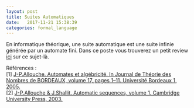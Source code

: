 ```yaml
---
layout: post
title: Suites Automatiques
date:   2017-11-21 15:38:39
categories: formal_language
---
```


En informatique théorique, une suite automatique est une suite infinie générée par un automate fini. Dans ce poste vous trouverez un petit review <a href="/assets/automatic_sequence/suites_automatiques.html">ici</a> sur ce sujet-là.

<p>Références : <br>[1] <a href="http://www.numdam.org/item/JTNB_2005__17_1_1_0">J-P.Allouche. Automates et algébricité. In Journal de Théorie des Nombres de BORDEAUX, volume 17, pages 1–11. Université Bordeaux 1, 2005.</a>  <br>[2] <a href="https://assets.cambridge.org/97805218/23326/frontmatter/9780521823326_frontmatter.pdf">J-P.Allouche &amp; J.Shallit. Automatic sequences, volume 1. Cambridge University Press, 2003.</a></p>
